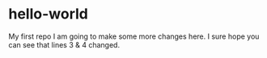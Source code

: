# hello-world
My first repo
I am going to make some more changes here.
I sure hope you can see that lines 3 & 4 changed.
